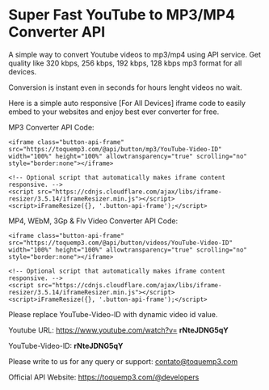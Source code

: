 # Super Fast YouTube to MP3/MP4 Converter API

A simple way to convert Youtube videos to mp3/mp4 using API service. Get quality like 320 kbps, 256 kbps, 192 kbps, 128 kbps mp3 format for all devices.

Conversion is instant even in seconds for hours lenght videos no wait.

Here is a simple auto responsive [For All Devices] iframe code to easily embed to your websites and enjoy best ever converter for free.

MP3 Converter API Code:

`<iframe class="button-api-frame" src="https://toquemp3.com/@api/button/mp3/YouTube-Video-ID" width="100%" height="100%" allowtransparency="true" scrolling="no" style="border:none"></iframe>`
```
<!-- Optional script that automatically makes iframe content responsive. -->
<script src="https://cdnjs.cloudflare.com/ajax/libs/iframe-resizer/3.5.14/iframeResizer.min.js"></script>
<script>iFrameResize({}, '.button-api-frame');</script>
```

MP4, WEbM, 3Gp & Flv Video Converter API Code:

`<iframe class="button-api-frame" src="https://toquemp3.com/@api/button/videos/YouTube-Video-ID" width="100%" height="100%" allowtransparency="true" scrolling="no" style="border:none"></iframe>`
```
<!-- Optional script that automatically makes iframe content responsive. -->
<script src="https://cdnjs.cloudflare.com/ajax/libs/iframe-resizer/3.5.14/iframeResizer.min.js"></script>
<script>iFrameResize({}, '.button-api-frame');</script>
```
Please replace YouTube-Video-ID with dynamic video id value.

Youtube URL: https://www.youtube.com/watch?v= **rNteJDNG5qY**

YouTube-Video-ID: **rNteJDNG5qY**

Please write to us for any query or support: contato@toquemp3.com

Official API Website: https://toquemp3.com/@developers
